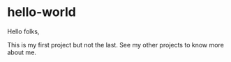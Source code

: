 # hello-world

Hello folks,

This is my first project but not the last. See my other projects to know more about me.
